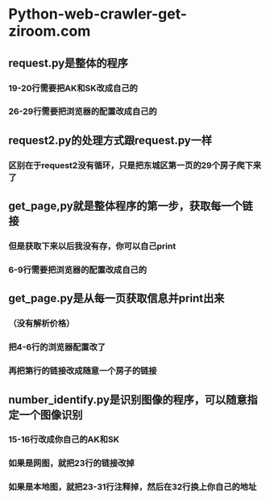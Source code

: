 
# Python-web-crawler-get-ziroom.com

## request.py是整体的程序
###    19-20行需要把AK和SK改成自己的
###    26-29行需要把浏览器的配置改成自己的

## request2.py的处理方式跟request.py一样
###    区别在于request2没有循环，只是把东城区第一页的29个房子爬下来了

## get_page,py就是整体程序的第一步，获取每一个链接
###    但是获取下来以后我没有存，你可以自己print
###    6-9行需要把浏览器的配置改成自己的

## get_page.py是从每一页获取信息并print出来
###   （没有解析价格）
###    把4-6行的浏览器配置改了
###    再把第行的链接改成随意一个房子的链接

## number_identify.py是识别图像的程序，可以随意指定一个图像识别
###    15-16行改成你自己的AK和SK
###    如果是网图，就把23行的链接改掉
###    如果是本地图，就把23-31行注释掉，然后在32行换上你自己的地址
